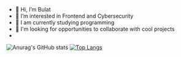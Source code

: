 - 👋 Hi, I’m Bulat
- 👀 I’m interested in Frontend and Cybersecurity
- 🌱 I am currently studying programming
- 💞️ I'm looking for opportunities to collaborate with cool projects
- 

![Anurag's GitHub stats](https://github-readme-stats.vercel.app/api?username=damaskoo&show_icons=true&theme=tokyonight)
[![Top Langs](https://github-readme-stats.vercel.app/api/top-langs/?username=damaskoo&layout=compact)](https://github.com/damaskoo/github-readme-stats)

